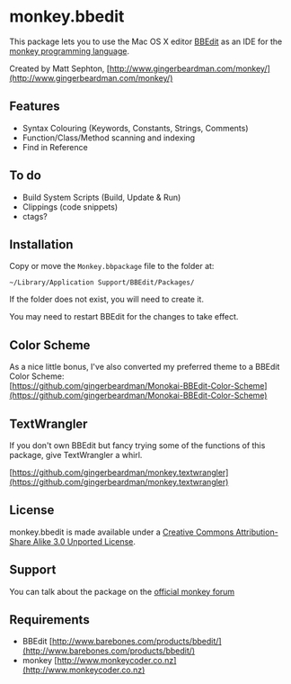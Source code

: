monkey.bbedit
=============

This package lets you to use the Mac OS X editor [BBEdit](http://www.barebones.com/products/bbedit/) as an IDE for the [monkey programming language](http://www.monkeycoder.co.nz).

Created by Matt Sephton, [http://www.gingerbeardman.com/monkey/](http://www.gingerbeardman.com/monkey/)

## Features
* Syntax Colouring (Keywords, Constants, Strings, Comments)
* Function/Class/Method scanning and indexing
* Find in Reference

## To do
* Build System Scripts (Build, Update & Run)
* Clippings (code snippets)
* ctags?

## Installation
Copy or move the `Monkey.bbpackage` file to the folder at:

	~/Library/Application Support/BBEdit/Packages/

If the folder does not exist, you will need to create it.

You may need to restart BBEdit for the changes to take effect.

## Color Scheme
As a nice little bonus, I've also converted my preferred theme to a BBEdit Color Scheme:  
[https://github.com/gingerbeardman/Monokai-BBEdit-Color-Scheme](https://github.com/gingerbeardman/Monokai-BBEdit-Color-Scheme)

## TextWrangler
If you don't own BBEdit but fancy trying some of the functions of this package, give TextWrangler a whirl.

[https://github.com/gingerbeardman/monkey.textwrangler](https://github.com/gingerbeardman/monkey.textwrangler)

## License
monkey.bbedit is made available under a [Creative Commons Attribution-Share Alike 3.0 Unported License](http://creativecommons.org/licenses/by-sa/3.0).

## Support
You can talk about the package on the [official monkey forum](http://www.monkeycoder.co.nz/Community/posts.php?topic=1320)

## Requirements
- BBEdit [http://www.barebones.com/products/bbedit/](http://www.barebones.com/products/bbedit/)
- monkey [http://www.monkeycoder.co.nz](http://www.monkeycoder.co.nz)
